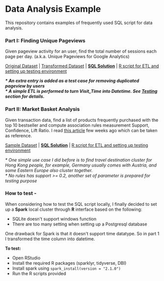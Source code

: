 # Data Analysis Example
This repository contains examples of frequently used SQL script for data analysis.

### Part I: Finding Unique Pageviews 
Given pageview activity for an user, find the total number of sessions each page per day. (a.k.a. Unique Pageviews for Google Analytics)

[Original Dataset](input/SamplePageviews.csv) | [Transformed Dataset](input/SamplePageviews_transformed.csv) | **[SQL Solution](unique_pageview.sql)** | [R script for ETL and setting up testing environment](unique_pageview.R)

***\* An extra entry is added as a test case for removing duplicated pageview by users***  
***\* A simple ETL is performed to turn Visit_Time into Datetime. See [Testing](#how-to-test--) section for details.***

### Part II: Market Basket Analysis
Given transaction data, find a list of products frequently purchased with the top 10 bestseller and compute association rules measurement Support, Confidence, Lift Ratio. I read [this article](https://towardsdatascience.com/a-gentle-introduction-on-market-basket-analysis-association-rules-fa4b986a40ce) few weeks ago which can be taken as reference.

[Sample Dataset](input/SampleOrders.csv) | **[SQL Solution](market_basket_analysis.sql)** | [R script for ETL and setting up testing environment](market_basket_analysis.R)

*\* One simple use case I did before is to find travel destination cluster for Hong Kong people, for example, Germany usually comes with Austria, and some Eastern Europe also cluster together.*  
*\* No rules has support >= 0.2, another set of parameter is prepared for testing purpose*  

### How to test - 

When considering how to test the SQL script locally, I finally decided to set up a **Spark** local cluster through **R** interface  based on the following:  
- SQLite doesn't support windows function  
- There are too many setting when setting up a Postgresql database  

One drawback for Spark is that it doesn't support time datatype. So in part 1 I transformed the time column into datetime.

**To test:**  
- Open RStudio  
- Install the required R packages (sparklyr, tidyverse, DBI)  
- Install spark using `spark_install(version = "2.1.0")`  
- Run the R scripts provided